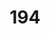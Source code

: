 ---
title: 194
link: https://www.reddit.com/r/roguelikedev/comments/7y32rl/sharing_saturday_194/dud7uvy/
---